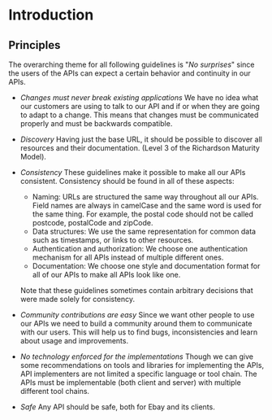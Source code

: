 Introduction
============

Principles
----------

The overarching theme for all following guidelines is "*No surprises*" since the users of the APIs can expect a certain
behavior and continuity in our APIs.

*   *Changes must never break existing applications*
    We have no idea what our customers are using to talk to our API and if or when they are going to adapt to a change.
    This means that changes must be communicated properly and must be backwards compatible.

*   *Discovery*
    Having just the base URL, it should be possible to discover all resources and their documentation.
    (Level 3 of the Richardson Maturity Model).

*   *Consistency*
    These guidelines make it possible to make all our APIs consistent. Consistency should be found in all of these
    aspects:
    * Naming: URLs are structured the same way throughout all our APIs. Field names are always in camelCase and the
      same word is used for the same thing. For example, the postal code should not be called postcode, postalCode and
      zipCode.
    * Data structures: We use the same representation for common data such as timestamps, or links to other resources.
    * Authentication and authorization: We choose one authentication mechanism for all APIs instead of multiple
      different ones.
    * Documentation: We choose one style and documentation format for all of our APIs to make all APIs look like one.

    Note that these guidelines sometimes contain arbitrary decisions that were made solely for consistency.

*   *Community contributions are easy*
    Since we want other people to use our APIs we need to build a community around them to communicate with our users.
    This will help us to find bugs, inconsistencies and learn about usage and improvements.

*   *No technology enforced for the implementations*
    Though we can give some recommendations on tools and libraries for implementing the APIs, API implementers are not
    limited a specific language or tool chain. The APIs must be implementable (both client and server) with multiple
    different tool chains.

*   *Safe*
    Any API should be safe, both for Ebay and its clients.
